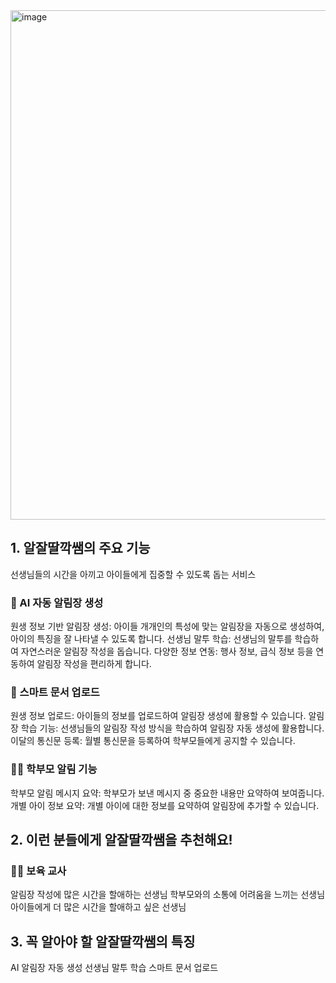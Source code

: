 <img width="1444" height="815" alt="image" src="https://github.com/user-attachments/assets/86837676-3acd-4372-bb0e-1716a2c19f6a" />



## 1. 알잘딸깍쌤의 주요 기능
선생님들의 시간을 아끼고 아이들에게 집중할 수 있도록 돕는 서비스

### 🤖 AI 자동 알림장 생성
원생 정보 기반 알림장 생성: 아이들 개개인의 특성에 맞는 알림장을 자동으로 생성하여, 아이의 특징을 잘 나타낼 수 있도록 합니다.
선생님 말투 학습: 선생님의 말투를 학습하여 자연스러운 알림장 작성을 돕습니다.
다양한 정보 연동: 행사 정보, 급식 정보 등을 연동하여 알림장 작성을 편리하게 합니다.

### 📄 스마트 문서 업로드
원생 정보 업로드: 아이들의 정보를 업로드하여 알림장 생성에 활용할 수 있습니다.
알림장 학습 기능: 선생님들의 알림장 작성 방식을 학습하여 알림장 자동 생성에 활용합니다.
이달의 통신문 등록: 월별 통신문을 등록하여 학부모들에게 공지할 수 있습니다.

### 🧑‍🏫 학부모 알림 기능
학부모 알림 메시지 요약: 학부모가 보낸 메시지 중 중요한 내용만 요약하여 보여줍니다.
개별 아이 정보 요약: 개별 아이에 대한 정보를 요약하여 알림장에 추가할 수 있습니다.

## 2. 이런 분들에게 알잘딸깍쌤을 추천해요!

### 🧑‍🏫 보육 교사
알림장 작성에 많은 시간을 할애하는 선생님
학부모와의 소통에 어려움을 느끼는 선생님
아이들에게 더 많은 시간을 할애하고 싶은 선생님

## 3. 꼭 알아야 할 알잘딸깍쌤의 특징
AI 알림장 자동 생성 선생님 말투 학습 스마트 문서 업로드
